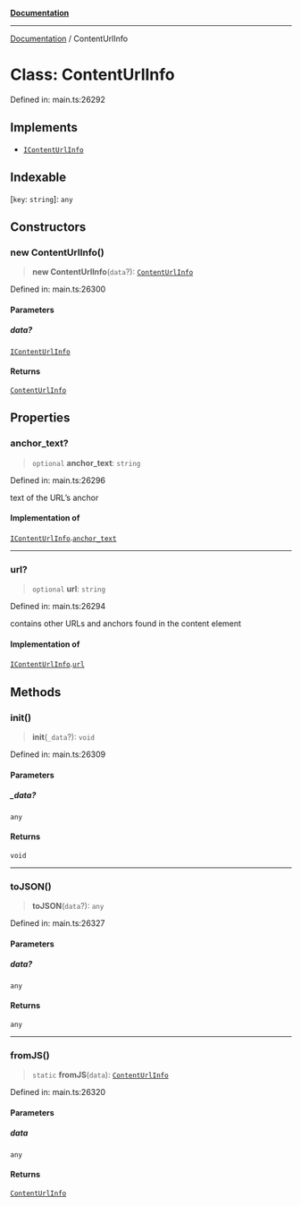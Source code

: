 [**Documentation**](../README.md)

***

[Documentation](../README.md) / ContentUrlInfo

# Class: ContentUrlInfo

Defined in: main.ts:26292

## Implements

- [`IContentUrlInfo`](../interfaces/IContentUrlInfo.md)

## Indexable

\[`key`: `string`\]: `any`

## Constructors

### new ContentUrlInfo()

> **new ContentUrlInfo**(`data`?): [`ContentUrlInfo`](ContentUrlInfo.md)

Defined in: main.ts:26300

#### Parameters

##### data?

[`IContentUrlInfo`](../interfaces/IContentUrlInfo.md)

#### Returns

[`ContentUrlInfo`](ContentUrlInfo.md)

## Properties

### anchor\_text?

> `optional` **anchor\_text**: `string`

Defined in: main.ts:26296

text of the URL’s anchor

#### Implementation of

[`IContentUrlInfo`](../interfaces/IContentUrlInfo.md).[`anchor_text`](../interfaces/IContentUrlInfo.md#anchor_text)

***

### url?

> `optional` **url**: `string`

Defined in: main.ts:26294

contains other URLs and anchors found in the content element

#### Implementation of

[`IContentUrlInfo`](../interfaces/IContentUrlInfo.md).[`url`](../interfaces/IContentUrlInfo.md#url)

## Methods

### init()

> **init**(`_data`?): `void`

Defined in: main.ts:26309

#### Parameters

##### \_data?

`any`

#### Returns

`void`

***

### toJSON()

> **toJSON**(`data`?): `any`

Defined in: main.ts:26327

#### Parameters

##### data?

`any`

#### Returns

`any`

***

### fromJS()

> `static` **fromJS**(`data`): [`ContentUrlInfo`](ContentUrlInfo.md)

Defined in: main.ts:26320

#### Parameters

##### data

`any`

#### Returns

[`ContentUrlInfo`](ContentUrlInfo.md)
